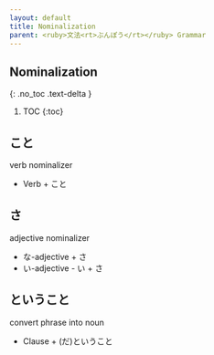 ```yaml
---
layout: default
title: Nominalization
parent: <ruby>文法<rt>ぶんぽう</rt></ruby> Grammar
---
```


## Nominalization
{: .no_toc .text-delta }

1. TOC
{:toc}

## こと
verb nominalizer
- Verb + こと

## さ
adjective nominalizer
- な-adjective + さ
- い-adjective - い + さ

## ということ
convert phrase into noun
- Clause + (だ)ということ
